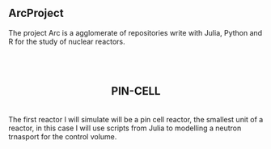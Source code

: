 <h2>ArcProject</h2>

<p>The project Arc is a agglomerate of repositories write with Julia, Python and R for the study of nuclear reactors.
</p>
<br>
<br>
<center><h2>PIN-CELL</h2></center>
<br>
The first reactor I will simulate will be a pin cell reactor, the smallest unit of a reactor, in this case I will use scripts from Julia to modelling a neutron trnasport for the control volume. 

